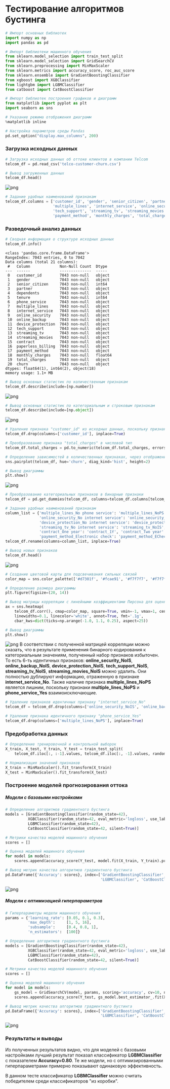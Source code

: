 # Тестирование алгоритмов бустинга



```python
# Импорт основных библиотек
import numpy as np
import pandas as pd

# Импорт библиотеки машинного обучения
from sklearn.model_selection import train_test_split
from sklearn.model_selection import GridSearchCV
from sklearn.preprocessing import MinMaxScaler
from sklearn.metrics import accuracy_score, roc_auc_score
from sklearn.ensemble import GradientBoostingClassifier
from xgboost import XGBClassifier
from lightgbm import LGBMClassifier
from catboost import CatBoostClassifier

# Импорт библиотек построения графиков и диаграмм
from matplotlib import pyplot as plt
import seaborn as sns

# Указание режима отображения диаграмм
%matplotlib inline

# Настройка параметров среды Pandas
pd.set_option("display.max_columns", 200)
```
### Загрузка исходных данных
```python
# Загрузка исходных данных об оттоке клиентов в компании Telcom
telcom_df = pd.read_csv('telco-customer-churn.csv')

# Вывод загруженных данных
telcom_df.head()
```
![png](Images/table01.jpg)

```python
# Задание удобных наименований признакам
telcom_df.columns = ['customer_id', 'gender', 'senior_citizen', 'partner', 'dependents', 'tenure', 'phone_service',
                     'multiple_lines', 'internet_service', 'online_security', 'online_backup', 'device_protection',
                     'tech_support', 'streaming_tv', 'streaming_movies', 'contract', 'paperless_billing',
                     'payment_method', 'monthly_charges', 'total_charges', 'churn']
```

### Разведочный анализ данных
```python
# Сводная информация о структуре исходных данных
telcom_df.info()
```
```
<class 'pandas.core.frame.DataFrame'>
RangeIndex: 7043 entries, 0 to 7042
Data columns (total 21 columns):
 #   Column             Non-Null Count  Dtype  
---  ------             --------------  -----  
 0   customer_id        7043 non-null   object 
 1   gender             7043 non-null   object 
 2   senior_citizen     7043 non-null   int64  
 3   partner            7043 non-null   object 
 4   dependents         7043 non-null   object 
 5   tenure             7043 non-null   int64  
 6   phone_service      7043 non-null   object 
 7   multiple_lines     7043 non-null   object 
 8   internet_service   7043 non-null   object 
 9   online_security    7043 non-null   object 
 10  online_backup      7043 non-null   object 
 11  device_protection  7043 non-null   object 
 12  tech_support       7043 non-null   object 
 13  streaming_tv       7043 non-null   object 
 14  streaming_movies   7043 non-null   object 
 15  contract           7043 non-null   object 
 16  paperless_billing  7043 non-null   object 
 17  payment_method     7043 non-null   object 
 18  monthly_charges    7043 non-null   float64
 19  total_charges      7043 non-null   object 
 20  churn              7043 non-null   object 
dtypes: float64(1), int64(2), object(18)
memory usage: 1.1+ MB
```

```python
# Вывод основных статистик по количественным признакам
telcom_df.describe(include=[np.number])
```
![png](Images/table02.jpg)

```python
# Вывод основных статистик по категориальным и строковым признакам
telcom_df.describe(include=[np.object])
```
![png](Images/table03.jpg)

```python
# Удаление признака "customer_id" из исходных данных, поскольку признак не несёт никакой информации
telcom_df.drop(columns=['customer_id'], inplace=True)

# Преобразование признака "total_charges" в числовой тип
telcom_df.total_charges = pd.to_numeric(telcom_df.total_charges, errors='coerce').fillna(0)
```
```python
# Определение зависимостей в количественных признаках, через отображение парных отношений признаков и их распределение
sns.pairplot(telcom_df, hue='churn', diag_kind='hist', height=2)

# Вывод диаграммы
plt.show()
```
![png](Images/chart01.jpg)

```python
# Преобразование категориальных признаков в бинарные признаки
telcom_df = pd.get_dummies(telcom_df, columns=telcom_df.columns[telcom_df.dtypes==object], drop_first=True)

# Задание удобных наименований признакам
column_list = {'multiple_lines_No phone service': 'multiple_lines_NoPS', 'internet_service_Fiber optic': 'internet_service_FO',
               'online_security_No internet service': 'online_security_NoIS', 'online_backup_No internet service': 'online_backup_NoIS', 
               'device_protection_No internet service': 'device_protection_NoIS', 'tech_support_No internet service': 'tech_support_NoIS',
               'streaming_tv_No internet service': 'streaming_tv_NoIS', 'streaming_movies_No internet service': 'streaming_movies_NoIS',
               'contract_One year': 'contract_1Y', 'contract_Two year': 'contract_2Y', 'payment_method_Credit card (automatic)': 'payment_method_Card',
               'payment_method_Electronic check': 'payment_method_ECheck', 'payment_method_Mailed check': 'payment_method_Mail'}
telcom_df.rename(columns=column_list, inplace=True)

# Вывод новых признаков
telcom_df.head()
```
![png](Images/table03.jpg)

```python
# Создание цветовой карты для подсвечивания сильных связей
color_map = sns.color_palette(['#d7301f', '#fcae91', '#f7f7f7', '#f7f7f7', '#f7f7f7', '#f7f7f7', '#9ecae1', '#08519c'])

# Определение размера диаграммы
plt.figure(figsize=(20, 14))

# Вывод матрицы корреляции с линейными коэффициентами Пирсона для оценки степени линейной зависимости между признаками
ax = sns.heatmap(
    telcom_df.corr(), cmap=color_map, square=True, vmin=-1, vmax=1, center= 0,
    linewidths=0.1, linecolor='white', annot=True, fmt='.1g', 
    cbar_kws=dict(ticks=np.arange(-1.0, 1.1, 0.25), aspect=25))

# Вывод диаграммы
plt.show()
```
![png](Images/chart02.jpg)
В соответствии с полученной матрицей корреляции можно сказать, что в результате применения бинарного кодирования к категориальным значениям, полученный набор признаков избыточен. То есть 6-ть идентичных признаков: **online_security_NoIS**, **online_backup_NoIS**, **device_protection_NoIS**, **tech_support_NoIS**, **streaming_tv_NoIS**, **streaming_movies_NoIS** можно удалить. Они полностью дублируют информацию, отраженную в признаке **internet_service_No**. Также наличие признака **multiple_lines_NoPS** является лишним, поскольку признаки **multiple_lines_NoPS** и **phone_service_Yes** взаимоисключающие.

```python
# Удаление признаков идентичных признаку "internet_service_No"
telcom_df = telcom_df.drop(columns=['online_security_NoIS', 'online_backup_NoIS', 'device_protection_NoIS', 'tech_support_NoIS', 'streaming_tv_NoIS', 'streaming_movies_NoIS'])

# Удаление признака идентичного признаку "phone_service_Yes"
telcom_df.drop(columns=['multiple_lines_NoPS'], inplace=True)
```
### Предобработка данных
```python
# Определение тренировочной и контрольной выборок
X_train, X_test, Y_train, Y_test = train_test_split(
    telcom_df.iloc[:, :-1].values, telcom_df.iloc[:, -1].values, random_state=42)

# Нормализация значений признаков
X_train = MinMaxScaler().fit_transform(X_train)
X_test = MinMaxScaler().fit_transform(X_test)
```

### Построение моделей прогнозирования оттока
##### Модели с базовыми настройками
```python
# Определение алгоритмов градиентного бустинга
models = [GradientBoostingClassifier(random_state=42),
          XGBClassifier(random_state=42, eval_metric='logloss', use_label_encoder=False),
          LGBMClassifier(random_state=42),
          CatBoostClassifier(random_state=42, silent=True)]

# Метрики качества моделей машинного обучения
scores = []

# Оценка моделей машинного обучения
for model in models:
    scores.append(accuracy_score(Y_test, model.fit(X_train, Y_train).predict(X_test)))

# Вывод метрик качества алгоритмов градиентного бустинга
pd.DataFrame({'Accuracy': scores}, index=['GradientBoostingClassifier', 'XGBClassifier', 
                                          'LGBMClassifier', 'CatBoostClassifier'])
```
![png](Images/table04.jpg)

##### Модели с оптимизацией гиперпараметров
```python
# Гиперпараметры модели машинного обучения
params = {'learning_rate': [0.05, 0.1, 0.3],
          'max_depth':     [1, 5, 16],
          'subsample':     [0.4, 0.8, 1],
          'n_estimators':  [100]}

# Определение алгоритмов градиентного бустинга
models = [GradientBoostingClassifier(random_state=42),
          XGBClassifier(random_state=42, eval_metric='logloss', use_label_encoder=False),
          LGBMClassifier(random_state=42),
          CatBoostClassifier(random_state=42, silent=True)]

# Метрики качества моделей машинного обучения
scores = []

# Оценка моделей машинного обучения
for model in models:
    gs_model = GridSearchCV(model, params, scoring='accuracy', cv=10, n_jobs=-1).fit(X_train, Y_train)
    scores.append(accuracy_score(Y_test, gs_model.best_estimator_.fit(X_train, Y_train).predict(X_test)))

# Вывод метрик качества алгоритмов градиентного бустинга
pd.DataFrame({'Accuracy': scores}, index=['GradientBoostingClassifier', 'XGBClassifier', 
                                          'LGBMClassifier', 'CatBoostClassifier'])
```
![png](Images/table05.jpg)

### Результаты и выводы
Из полученных результатов видно, что для моделей с базовыми настройками лучший результат показал классификатор **LGBMClassifier** с показателем **Accuracy=0.80**. Те же модели, но с оптимизированными гиперпараметрами примерно показывают одинаковую эффективность.

В данном тесте классификатор **LGBMClassifier** можно считать победителем среди классификаторов "из коробки".

